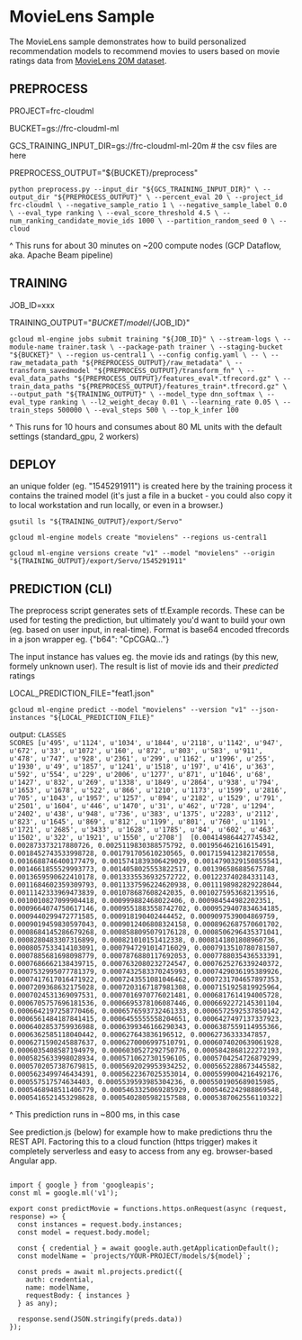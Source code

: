 # MovieLens Sample

The MovieLens sample demonstrates how to build personalized recommendation
models to recommend movies to users based on movie ratings data from [MovieLens 20M dataset](https://grouplens.org/datasets/movielens/20m/).

## PREPROCESS

PROJECT=frc-cloudml

BUCKET=gs://frc-cloudml-ml

GCS_TRAINING_INPUT_DIR=gs://frc-cloudml-ml-20m  # the csv files are here

PREPROCESS_OUTPUT="${BUCKET}/preprocess"

`python preprocess.py --input_dir "${GCS_TRAINING_INPUT_DIR}" \
                     --output_dir "${PREPROCESS_OUTPUT}" \
                     --percent_eval 20 \
                     --project_id frc-cloudml \
                     --negative_sample_ratio 1 \
                     --negative_sample_label 0.0 \
                     --eval_type ranking \
                     --eval_score_threshold 4.5 \
                     --num_ranking_candidate_movie_ids 1000 \
                     --partition_random_seed 0 \
                     --cloud`

^ This runs for about 30 minutes on ~200 compute nodes
(GCP Dataflow, aka. Apache Beam pipeline)

####
## TRAINING

JOB_ID=xxx

TRAINING_OUTPUT="${BUCKET}/model/${JOB_ID}"

`gcloud ml-engine jobs submit training "${JOB_ID}" \
                      --stream-logs \
                      --module-name trainer.task \
                      --package-path trainer \
                      --staging-bucket "${BUCKET}" \
                      --region us-central1 \
                      --config config.yaml \
                      -- \
                      --raw_metadata_path "${PREPROCESS_OUTPUT}/raw_metadata" \
                      --transform_savedmodel "${PREPROCESS_OUTPUT}/transform_fn" \
                      --eval_data_paths "${PREPROCESS_OUTPUT}/features_eval*.tfrecord.gz" \
                      --train_data_paths "${PREPROCESS_OUTPUT}/features_train*.tfrecord.gz" \
                      --output_path "${TRAINING_OUTPUT}" \
                      --model_type dnn_softmax \
                      --eval_type ranking \
                      --l2_weight_decay 0.01 \
                      --learning_rate 0.05 \
                      --train_steps 500000 \
                      --eval_steps 500 \
                      --top_k_infer 100`

^ This runs for 10 hours and consumes about 80 ML units with the
default settings (standard_gpu, 2 workers)

## DEPLOY

an unique folder (eg. "1545291911") is created here by the training process
it contains the trained model (it's just a file in a bucket - you could also
copy it to local workstation and run locally, or even in a browser.)

`gsutil ls "${TRAINING_OUTPUT}/export/Servo"`

`gcloud ml-engine models create "movielens" --regions us-central1`

`gcloud ml-engine versions create "v1" --model "movielens" --origin "${TRAINING_OUTPUT}/export/Servo/1545291911"`

## PREDICTION (CLI)

The preprocess script generates sets of tf.Example records.
These can be used for testing the prediction, but ultimately you'd want to
build your own (eg. based on user input, in real-time). Format is base64 encoded
tfrecords in a json wrapper eg. {"b64": "CpCGAQ..."}

The input instance has values eg. the movie ids and ratings (by this new, formely
unknown user). The result is list of movie ids and their _predicted_ ratings

LOCAL_PREDICTION_FILE="feat1.json"

`gcloud ml-engine predict --model "movielens" --version "v1" --json-instances "${LOCAL_PREDICTION_FILE}"`

output:
`CLASSES                                                                                                                                                                                                                                                                                                                                                                                                                                                                                                                                                                                                                                                                                                                                                                                                                                                                         SCORES
[u'495', u'1124', u'1034', u'1844', u'2118', u'1142', u'947', u'672', u'33', u'1072', u'160', u'872', u'803', u'583', u'911', u'478', u'747', u'928', u'2361', u'299', u'1162', u'1996', u'255', u'1930', u'49', u'1857', u'1241', u'1518', u'197', u'416', u'363', u'592', u'554', u'229', u'2006', u'1277', u'871', u'1046', u'68', u'1427', u'832', u'269', u'1338', u'1849', u'2864', u'938', u'794', u'1653', u'1678', u'522', u'866', u'1210', u'1173', u'1599', u'2816', u'705', u'1043', u'1957', u'1257', u'894', u'2182', u'1529', u'791', u'2501', u'1604', u'446', u'1470', u'31', u'462', u'728', u'1294', u'2402', u'438', u'948', u'736', u'383', u'1375', u'2283', u'2112', u'823', u'1645', u'869', u'812', u'1199', u'801', u'760', u'1191', u'1721', u'2685', u'3433', u'1628', u'1785', u'84', u'602', u'463', u'1502', u'322', u'1921', u'1550', u'2708']  [0.004149864427745342, 0.002873373217880726, 0.0025119830388575792, 0.001956462161615491, 0.0018452743533998728, 0.001791705610230565, 0.0017159412382170558, 0.0016688746400177479, 0.0015741839306429029, 0.0014790329150855541, 0.0014661855529993773, 0.0014058025553822517, 0.001396586885675788, 0.0013659590622410178, 0.0013335536932572722, 0.001223740284331143, 0.0011684602359309793, 0.0011337596224620938, 0.0011198982829228044, 0.0011142333969473839, 0.001078687608242035, 0.0010275953682139516, 0.0010010827099904418, 0.000999882468022406, 0.000984544982202351, 0.0009664074750617146, 0.0009551883558742702, 0.0009529407834634185, 0.0009440299472771585, 0.000918190402444452, 0.0009097539004869759, 0.0009019459830597043, 0.0009012406808324158, 0.0008962687570601702, 0.0008684145286679268, 0.0008588095079176128, 0.0008506296435371041, 0.0008280483307316899, 0.000821010151412338, 0.0008141801808960736, 0.0008057533414103091, 0.0007947291014716029, 0.0007913510780781507, 0.0007885681698098779, 0.0007876880117692053, 0.0007788035436533391, 0.0007686662138439715, 0.0007632080232724547, 0.0007625276339240372, 0.0007532995077781379, 0.0007432583370245993, 0.0007429036195389926, 0.0007417617016471922, 0.0007243551081046462, 0.0007231704657897353, 0.0007209368632175028, 0.0007203167187981308, 0.0007151925819925964, 0.0007024531369097531, 0.0007016970776021481, 0.0006817614194005728, 0.0006705757696181536, 0.0006695378106087446, 0.0006692272145301104, 0.0006642197258770466, 0.0006576593732461333, 0.0006572592537850142, 0.0006561484187841415, 0.0006455555558204651, 0.0006427497137337923, 0.0006402853759936988, 0.0006399346166290343, 0.0006387559114955366, 0.0006362585118040442, 0.000627643836196512, 0.00062736333347857, 0.0006271590245887637, 0.0006270006997510791, 0.0006074020639061928, 0.0006035408587194979, 0.0006030527292750776, 0.0005842868122272193, 0.0005825633998028934, 0.0005710627301596105, 0.0005704254726879299, 0.0005702057387679815, 0.0005692029953934252, 0.0005652288673445582, 0.0005623499746434391, 0.0005622367025353014, 0.0005599004216492176, 0.000557517574634403, 0.0005539593985304236, 0.0005501905689015985, 0.0005468948511406779, 0.0005463325069285929, 0.0005462242988869548, 0.0005416521453298628, 0.0005402805982157588, 0.0005387062556110322]`

^ This prediction runs in ~800 ms, in this case

See prediction.js (below) for example how to make predictions thru the
REST API. Factoring this to a cloud function (https trigger) makes
it completely serverless and easy to access from any eg. browser-based
Angular app.

```import * as functions from 'firebase-functions';

import { google } from 'googleapis';
const ml = google.ml('v1');

export const predictMovie = functions.https.onRequest(async (request, response) => {
  const instances = request.body.instances;
  const model = request.body.model;

  const { credential } = await google.auth.getApplicationDefault();
  const modelName = `projects/YOUR-PROJECT/models/${model}`;

  const preds = await ml.projects.predict({
    auth: credential,
    name: modelName,
    requestBody: { instances }
  } as any);

  response.send(JSON.stringify(preds.data))
});
